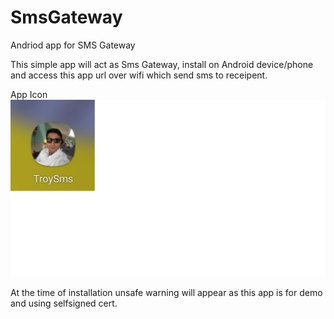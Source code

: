 # SmsGateway
Andriod app for SMS Gateway

This simple app will act as Sms Gateway, install on Android device/phone and access this app url over wifi which send sms to receipent.

App Icon
![Alt text](AppIcon.jpg)

At the time of installation unsafe warning will appear as this app is for demo and using selfsigned cert.


